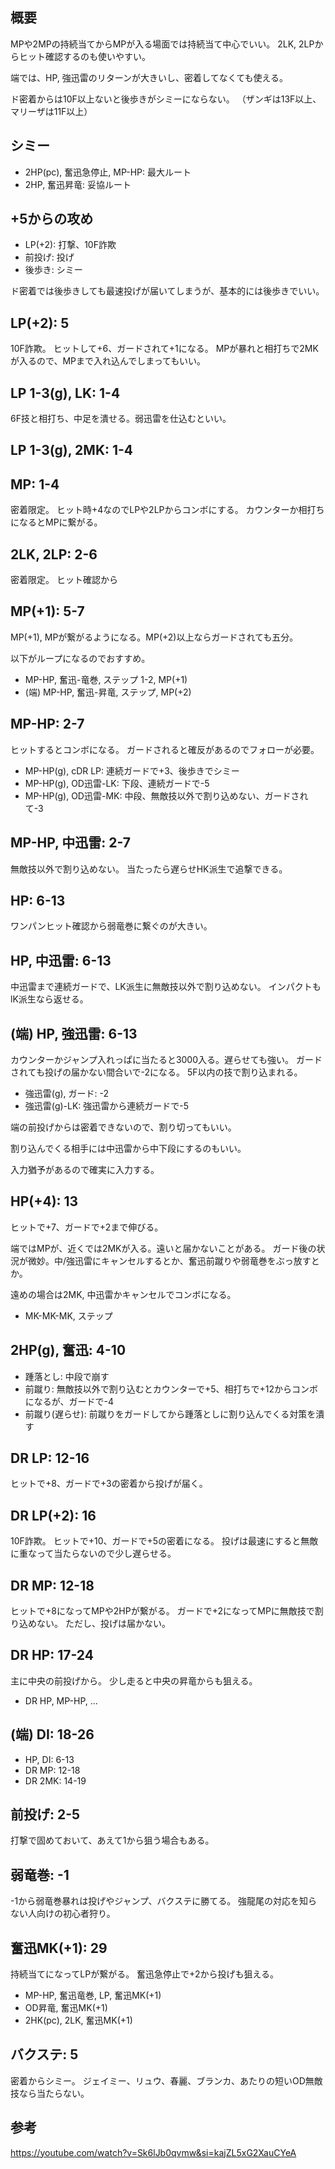## 概要

MPや2MPの持続当てからMPが入る場面では持続当て中心でいい。
2LK, 2LPからヒット確認するのも使いやすい。

端では、HP, 強迅雷のリターンが大きいし、密着してなくても使える。

ド密着からは10F以上ないと後歩きがシミーにならない。
（ザンギは13F以上、マリーザは11F以上）

## シミー

- 2HP(pc), 奮迅急停止, MP-HP: 最大ルート
- 2HP, 奮迅昇竜: 妥協ルート

## +5からの攻め

- LP(+2): 打撃、10F詐欺
- 前投げ: 投げ
- 後歩き: シミー

ド密着では後歩きしても最速投げが届いてしまうが、基本的には後歩きでいい。

## LP(+2): 5

10F詐欺。
ヒットして+6、ガードされて+1になる。
MPが暴れと相打ちで2MKが入るので、MPまで入れ込んでしまってもいい。

## LP 1-3(g), LK: 1-4

6F技と相打ち、中足を潰せる。弱迅雷を仕込むといい。

## LP 1-3(g), 2MK: 1-4

## MP: 1-4

密着限定。
ヒット時+4なのでLPや2LPからコンボにする。
カウンターか相打ちになるとMPに繋がる。

## 2LK, 2LP: 2-6

密着限定。
ヒット確認から

## MP(+1): 5-7

MP(+1), MPが繋がるようになる。MP(+2)以上ならガードされても五分。

以下がループになるのでおすすめ。

- MP-HP, 奮迅-竜巻, ステップ 1-2, MP(+1)
- (端) MP-HP, 奮迅-昇竜, ステップ, MP(+2)

## MP-HP: 2-7

ヒットするとコンボになる。
ガードされると確反があるのでフォローが必要。

- MP-HP(g), cDR LP: 連続ガードで+3、後歩きでシミー
- MP-HP(g), OD迅雷-LK: 下段、連続ガードで-5
- MP-HP(g), OD迅雷-MK: 中段、無敵技以外で割り込めない、ガードされて-3

## MP-HP, 中迅雷: 2-7

無敵技以外で割り込めない。
当たったら遅らせHK派生で追撃できる。

## HP: 6-13

ワンパンヒット確認から弱竜巻に繋ぐのが大きい。

## HP, 中迅雷: 6-13

中迅雷まで連続ガードで、LK派生に無敵技以外で割り込めない。
インパクトもlK派生なら返せる。

## (端) HP, 強迅雷: 6-13

カウンターかジャンプ入れっぱに当たると3000入る。遅らせても強い。
ガードされても投げの届かない間合いで-2になる。
5F以内の技で割り込まれる。

- 強迅雷(g), ガード: -2
- 強迅雷(g)-LK: 強迅雷から連続ガードで-5

端の前投げからは密着できないので、割り切ってもいい。

割り込んでくる相手には中迅雷から中下段にするのもいい。

入力猶予があるので確実に入力する。

## HP(+4): 13

ヒットで+7、ガードで+2まで伸びる。

端ではMPが、近くでは2MKが入る。遠いと届かないことがある。
ガード後の状況が微妙。中/強迅雷にキャンセルするとか、奮迅前蹴りや弱竜巻をぶっ放すとか。

遠めの場合は2MK, 中迅雷かキャンセルでコンボになる。

- MK-MK-MK, ステップ

## 2HP(g), 奮迅: 4-10

- 踵落とし: 中段で崩す
- 前蹴り: 無敵技以外で割り込むとカウンターで+5、相打ちで+12からコンボになるが、ガードで-4
- 前蹴り(遅らせ): 前蹴りをガードしてから踵落としに割り込んでくる対策を潰す

## DR LP: 12-16

ヒットで+8、ガードで+3の密着から投げが届く。

## DR LP(+2): 16

10F詐欺。
ヒットで+10、ガードで+5の密着になる。
投げは最速にすると無敵に重なって当たらないので少し遅らせる。

## DR MP: 12-18

ヒットで+8になってMPや2HPが繋がる。
ガードで+2になってMPに無敵技で割り込めない。
ただし、投げは届かない。

## DR HP: 17-24

主に中央の前投げから。
少し走ると中央の昇竜からも狙える。

- DR HP, MP-HP, ...

## (端) DI: 18-26

- HP, DI: 6-13
- DR MP: 12-18
- DR 2MK: 14-19

## 前投げ: 2-5

打撃で固めておいて、あえて1から狙う場合もある。

## 弱竜巻: -1

-1から弱竜巻暴れは投げやジャンプ、バクステに勝てる。
強龍尾の対応を知らない人向けの初心者狩り。

## 奮迅MK(+1): 29

持続当てになってLPが繋がる。
奮迅急停止で+2から投げも狙える。

- MP-HP, 奮迅竜巻, LP, 奮迅MK(+1)
- OD昇竜, 奮迅MK(+1)
- 2HK(pc), 2LK, 奮迅MK(+1)

## バクステ: 5

密着からシミー。
ジェイミー、リュウ、春麗、ブランカ、あたりの短いOD無敵技なら当たらない。

## 参考

https://youtube.com/watch?v=Sk6lJb0qvmw&si=kajZL5xG2XauCYeA
